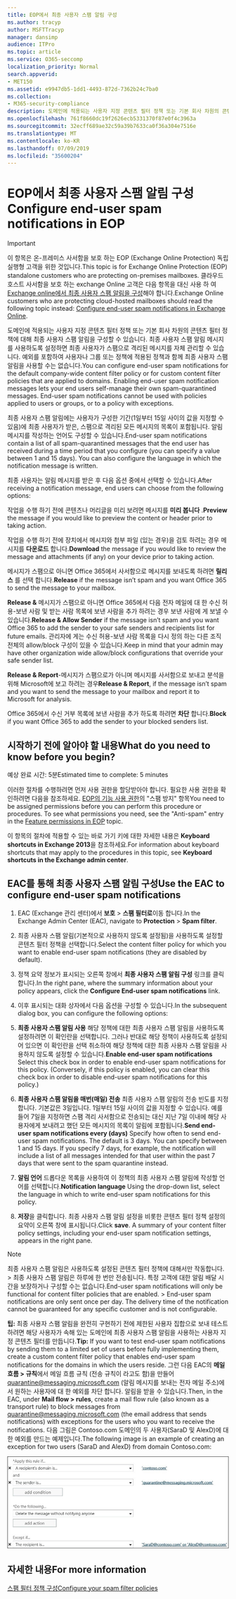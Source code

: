 ```yaml
---
title: EOP에서 최종 사용자 스팸 알림 구성
ms.author: tracyp
author: MSFTTracyp
manager: dansimp
audience: ITPro
ms.topic: article
ms.service: O365-seccomp
localization_priority: Normal
search.appverid:
- MET150
ms.assetid: e9947db5-1dd1-4493-872d-7362b24c7ba0
ms.collection:
- M365-security-compliance
description: 도메인에 적용되는 사용자 지정 콘텐츠 필터 정책 또는 기본 회사 차원의 콘텐츠 필터 정책에 대해 최종 사용자 스팸 알림을 구성할 수 있습니다.
ms.openlocfilehash: 761f8660dc19f2626ecb5331370f87e0f4c3963a
ms.sourcegitcommit: 32ecff689ae32c59a39b7633ca0f36a304e7516e
ms.translationtype: MT
ms.contentlocale: ko-KR
ms.lasthandoff: 07/09/2019
ms.locfileid: "35600204"
---
```

# <a name="configure-end-user-spam-notifications-in-eop"></a><span data-ttu-id="e86c2-103">EOP에서 최종 사용자 스팸 알림 구성</span><span class="sxs-lookup"><span data-stu-id="e86c2-103">Configure end-user spam notifications in EOP</span></span>
  
> [!IMPORTANT]
> <span data-ttu-id="e86c2-104">이 항목은 온-프레미스 사서함을 보호 하는 EOP (Exchange Online Protection) 독립 실행형 고객을 위한 것입니다.</span><span class="sxs-lookup"><span data-stu-id="e86c2-104">This topic is for Exchange Online Protection (EOP) standalone customers who are protecting on-premises mailboxes.</span></span> <span data-ttu-id="e86c2-105">클라우드 호스트 사서함을 보호 하는 exchange Online 고객은 다음 항목을 대신 사용 하 여 [Exchange online에서 최종 사용자 스팸 알림을 구성](configure-end-user-spam-notifications-in-exchange-online.md)해야 합니다.</span><span class="sxs-lookup"><span data-stu-id="e86c2-105">Exchange Online customers who are protecting cloud-hosted mailboxes should read the following topic instead: [Configure end-user spam notifications in Exchange Online](configure-end-user-spam-notifications-in-exchange-online.md).</span></span> 
  
<span data-ttu-id="e86c2-p102">도메인에 적용되는 사용자 지정 콘텐츠 필터 정책 또는 기본 회사 차원의 콘텐츠 필터 정책에 대해 최종 사용자 스팸 알림을 구성할 수 있습니다. 최종 사용자 스팸 알림 메시지를 사용하도록 설정하면 최종 사용자가 스팸으로 격리된 메시지를 자체 관리할 수 있습니다. 예외를 포함하여 사용자나 그룹 또는 정책에 적용된 정책과 함께 최종 사용자 스팸 알림을 사용할 수는 없습니다.</span><span class="sxs-lookup"><span data-stu-id="e86c2-p102">You can configure end-user spam notifications for the default company-wide content filter policy or for custom content filter policies that are applied to domains. Enabling end-user spam notification messages lets your end users self-manage their own spam-quarantined messages. End-user spam notifications cannot be used with policies applied to users or groups, or to a policy with exceptions.</span></span>
  
<span data-ttu-id="e86c2-p103">최종 사용자 스팸 알림에는 사용자가 구성한 기간(1일부터 15일 사이의 값을 지정할 수 있음)에 최종 사용자가 받은, 스팸으로 격리된 모든 메시지의 목록이 포함됩니다. 알림 메시지를 작성하는 언어도 구성할 수 있습니다.</span><span class="sxs-lookup"><span data-stu-id="e86c2-p103">End-user spam notifications contain a list of all spam-quarantined messages that the end user has received during a time period that you configure (you can specify a value between 1 and 15 days). You can also configure the language in which the notification message is written.</span></span>
  
<span data-ttu-id="e86c2-111">최종 사용자는 알림 메시지를 받은 후 다음 옵션 중에서 선택할 수 있습니다.</span><span class="sxs-lookup"><span data-stu-id="e86c2-111">After receiving a notification message, end users can choose from the following options:</span></span>

<span data-ttu-id="e86c2-112">작업을 수행 하기 전에 콘텐츠나 머리글을 미리 보려면 메시지를 **미리 봅니다** .</span><span class="sxs-lookup"><span data-stu-id="e86c2-112">**Preview** the message if you would like to preview the content or header prior to taking action.</span></span>

<span data-ttu-id="e86c2-113">작업을 수행 하기 전에 장치에서 메시지와 첨부 파일 (있는 경우)을 검토 하려는 경우 메시지를 **다운로드** 합니다.</span><span class="sxs-lookup"><span data-stu-id="e86c2-113">**Download** the message if you would like to review the message and attachments (if any) on your device prior to taking action.</span></span>

<span data-ttu-id="e86c2-114">메시지가 스팸으로 아니면 Office 365에서 사서함으로 메시지를 보내도록 하려면 **릴리스** 를 선택 합니다.</span><span class="sxs-lookup"><span data-stu-id="e86c2-114">**Release** if the message isn’t spam and you want Office 365 to send the message to your mailbox.</span></span>

<span data-ttu-id="e86c2-115">**Release &** 메시지가 스팸으로 아니면 Office 365에서 다음 전자 메일에 대 한 수신 허용-보낸 사람 및 받는 사람 목록에 보낸 사람을 추가 하려는 경우 보낸 사람에 게 보낼 수 있습니다.</span><span class="sxs-lookup"><span data-stu-id="e86c2-115">**Release & Allow Sender** if the message isn’t spam and you want Office 365 to add the sender to your safe senders and recipients list for future emails.</span></span> <span data-ttu-id="e86c2-116">관리자에 게는 수신 허용-보낸 사람 목록을 다시 정의 하는 다른 조직 전체의 allow/block 구성이 있을 수 있습니다.</span><span class="sxs-lookup"><span data-stu-id="e86c2-116">Keep in mind that your admin may have other organization wide allow/block configurations that override your safe sender list.</span></span>

<span data-ttu-id="e86c2-117">**Release & Report**-메시지가 스팸으로가 아니며 메시지를 사서함으로 보내고 분석을 위해 Microsoft에 보고 하려는 경우</span><span class="sxs-lookup"><span data-stu-id="e86c2-117">**Release & Report**, if the message isn’t spam and you want to send the message to your mailbox and report it to Microsoft for analysis.</span></span>

<span data-ttu-id="e86c2-118">Office 365에서 수신 거부 목록에 보낸 사람을 추가 하도록 하려면 **차단** 합니다.</span><span class="sxs-lookup"><span data-stu-id="e86c2-118">**Block** if you want Office 365 to add the sender to your blocked senders list.</span></span>
  
## <a name="what-do-you-need-to-know-before-you-begin"></a><span data-ttu-id="e86c2-119">시작하기 전에 알아야 할 내용</span><span class="sxs-lookup"><span data-stu-id="e86c2-119">What do you need to know before you begin?</span></span>
<span data-ttu-id="e86c2-120"><a name="sectionSection0"> </a></span><span class="sxs-lookup"><span data-stu-id="e86c2-120"></span></span>

<span data-ttu-id="e86c2-121">예상 완료 시간: 5분</span><span class="sxs-lookup"><span data-stu-id="e86c2-121">Estimated time to complete: 5 minutes</span></span>
  
<span data-ttu-id="e86c2-p105">이러한 절차를 수행하려면 먼저 사용 권한을 할당받아야 합니다. 필요한 사용 권한을 확인하려면 다음을 참조하세요. [EOP의 기능 사용 권한](eop/feature-permissions-in-eop.md)의 "스팸 방지" 항목</span><span class="sxs-lookup"><span data-stu-id="e86c2-p105">You need to be assigned permissions before you can perform this procedure or procedures. To see what permissions you need, see the "Anti-spam" entry in the [Feature permissions in EOP](eop/feature-permissions-in-eop.md) topic.</span></span> 
  
<span data-ttu-id="e86c2-124">이 항목의 절차에 적용할 수 있는 바로 가기 키에 대한 자세한 내용은 **Keyboard shortcuts in Exchange 2013**을 참조하세요.</span><span class="sxs-lookup"><span data-stu-id="e86c2-124">For information about keyboard shortcuts that may apply to the procedures in this topic, see **Keyboard shortcuts in the Exchange admin center**.</span></span>
  
## <a name="use-the-eac-to-configure-end-user-spam-notifications"></a><span data-ttu-id="e86c2-125">EAC를 통해 최종 사용자 스팸 알림 구성</span><span class="sxs-lookup"><span data-stu-id="e86c2-125">Use the EAC to configure end-user spam notifications</span></span>

1. <span data-ttu-id="e86c2-126">EAC (Exchange 관리 센터)에서 **보호** > **스팸 필터로**이동 합니다.</span><span class="sxs-lookup"><span data-stu-id="e86c2-126">In the Exchange Admin Center (EAC), navigate to **Protection** > **Spam filter**.</span></span>
    
2. <span data-ttu-id="e86c2-127">최종 사용자 스팸 알림(기본적으로 사용하지 않도록 설정됨)을 사용하도록 설정할 콘텐츠 필터 정책을 선택합니다.</span><span class="sxs-lookup"><span data-stu-id="e86c2-127">Select the content filter policy for which you want to enable end-user spam notifications (they are disabled by default).</span></span>
    
3. <span data-ttu-id="e86c2-128">정책 요약 정보가 표시되는 오른쪽 창에서 **최종 사용자 스팸 알림 구성** 링크를 클릭합니다.</span><span class="sxs-lookup"><span data-stu-id="e86c2-128">In the right pane, where the summary information about your policy appears, click the **Configure End-user spam notifications** link.</span></span> 
    
4. <span data-ttu-id="e86c2-129">이후 표시되는 대화 상자에서 다음 옵션을 구성할 수 있습니다.</span><span class="sxs-lookup"><span data-stu-id="e86c2-129">In the subsequent dialog box, you can configure the following options:</span></span>
    
1. <span data-ttu-id="e86c2-p106">**최종 사용자 스팸 알림 사용** 해당 정책에 대한 최종 사용자 스팸 알림을 사용하도록 설정하려면 이 확인란을 선택합니다. 그러나 반대로 해당 정책이 사용하도록 설정되어 있으면 이 확인란을 선택 취소하여 해당 정책에 대한 최종 사용자 스팸 알림을 사용하지 않도록 설정할 수 있습니다.</span><span class="sxs-lookup"><span data-stu-id="e86c2-p106">**Enable end-user spam notifications** Select this check box in order to enable end-user spam notifications for this policy. (Conversely, if this policy is enabled, you can clear this check box in order to disable end-user spam notifications for this policy.)</span></span> 
    
2. <span data-ttu-id="e86c2-p107">**최종 사용자 스팸 알림을 매번(매일) 전송** 최종 사용자 스팸 알림의 전송 빈도를 지정합니다. 기본값은 3일입니다. 1일부터 15일 사이의 값을 지정할 수 있습니다. 예를 들어 7일을 지정하면 스팸 격리 사서함으로 전송되는 대신 지난 7일 이내에 해당 사용자에게 보내려고 했던 모든 메시지의 목록이 알림에 포함됩니다.</span><span class="sxs-lookup"><span data-stu-id="e86c2-p107">**Send end-user spam notifications every (days)** Specify how often to send end-user spam notifications. The default is 3 days. You can specify between 1 and 15 days. If you specify 7 days, for example, the notification will include a list of all messages intended for that user within the past 7 days that were sent to the spam quarantine instead.</span></span> 
    
3. <span data-ttu-id="e86c2-136">**알림 언어** 드롭다운 목록을 사용하여 이 정책의 최종 사용자 스팸 알림에 작성할 언어를 선택합니다.</span><span class="sxs-lookup"><span data-stu-id="e86c2-136">**Notification language** Using the drop-down list, select the language in which to write end-user spam notifications for this policy.</span></span> 
    
5. <span data-ttu-id="e86c2-p108">**저장**을 클릭합니다. 최종 사용자 스팸 알림 설정을 비롯한 콘텐츠 필터 정책 설정의 요약이 오른쪽 창에 표시됩니다.</span><span class="sxs-lookup"><span data-stu-id="e86c2-p108">Click **save**. A summary of your content filter policy settings, including your end-user spam notification settings, appears in the right pane.</span></span>
    
> [!NOTE]
>  <span data-ttu-id="e86c2-p109">최종 사용자 스팸 알림은 사용하도록 설정된 콘텐츠 필터 정책에 대해서만 작동합니다. >  최종 사용자 스팸 알림은 하루에 한 번만 전송됩니다. 특정 고객에 대한 알림 배달 시간을 보장하거나 구성할 수는 없습니다.</span><span class="sxs-lookup"><span data-stu-id="e86c2-p109">End-user spam notifications will only be functional for content filter policies that are enabled. >  End-user spam notifications are only sent once per day. The delivery time of the notification cannot be guaranteed for any specific customer and is not configurable.</span></span> 
  
 <span data-ttu-id="e86c2-142">**팁:** 최종 사용자 스팸 알림을 완전히 구현하기 전에 제한된 사용자 집합으로 보내 테스트하려면 해당 사용자가 속해 있는 도메인에 최종 사용자 스팸 알림을 사용하는 사용자 지정 콘텐츠 필터를 만듭니다.</span><span class="sxs-lookup"><span data-stu-id="e86c2-142">**Tip:** If you want to test end-user spam notifications by sending them to a limited set of users before fully implementing them, create a custom content filter policy that enables end-user spam notifications for the domains in which the users reside.</span></span> <span data-ttu-id="e86c2-143">그런 다음 EAC의 **메일 흐름 \> 규칙**에서 메일 흐름 규칙 (전송 규칙이 라고도 함)을 만들어 quarantine@messaging.microsoft.com (알림 메시지를 보내는 전자 메일 주소)에서 원하는 사용자에 대 한 예외를 차단 합니다. 알림을 받을 수 있습니다.</span><span class="sxs-lookup"><span data-stu-id="e86c2-143">Then, in the EAC, under **Mail flow \> rules**, create a mail flow rule (also known as a transport rule) to block messages from quarantine@messaging.microsoft.com (the email address that sends notifications) with exceptions for the users who you want to receive the notifications.</span></span> <span data-ttu-id="e86c2-144">다음 그림은 Contoso.com 도메인의 두 사용자(SaraD 및 AlexD)에 대한 예외를 만드는 예제입니다.</span><span class="sxs-lookup"><span data-stu-id="e86c2-144">The following image is an example of creating an exception for two users (SaraD and AlexD) from domain Contoso.com:</span></span> 
  
![최종 사용자 스팸 알림을 테스트할 전송 규칙](media/EOP-ESN-testspecificusers.jpg)
  
## <a name="for-more-information"></a><span data-ttu-id="e86c2-146">자세한 내용</span><span class="sxs-lookup"><span data-stu-id="e86c2-146">For more information</span></span>

[<span data-ttu-id="e86c2-147">스팸 필터 정책 구성</span><span class="sxs-lookup"><span data-stu-id="e86c2-147">Configure your spam filter policies</span></span>](configure-your-spam-filter-policies.md)
  

